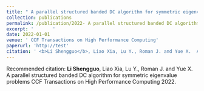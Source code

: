 ```yaml
---
title: " A parallel structured banded DC algorithm for symmetric eigenvalue problems"
collection: publications
permalink: /publication/2022- A parallel structured banded DC algorithm for symmetric eigenvalue problems
excerpt: '       '
date: 2022-01-01
venue: ' CCF Transactions on High Performance Computing'
paperurl: 'http://test'
citation: ' <b>Li Shengguo</b>, Liao Xia, Lu Y., Roman J. and Yue X.  A parallel structured banded DC algorithm for symmetric eigenvalue problems CCF Transactions on High Performance Computing 2022. '
---
```



Recommended citation:  <b>Li Shengguo</b>, Liao Xia, Lu Y., Roman J. and Yue X.  A parallel structured banded DC algorithm for symmetric eigenvalue problems CCF Transactions on High Performance Computing 2022. 